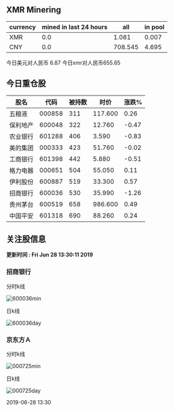 ## XMR Minering

|currency|mined in last 24 hours|all|in pool|
|---|---|---|---|
|XMR|0.0|1.081|0.007|
|CNY|0.0|708.545|4.695|

今日美元对人民币 6.87	今日xmr对人民币655.65


## 今日重仓股 

|股名|代码|被持数|时价|涨跌%|
|---|---|---|---|---|
|五粮液|000858|311|117.600|0.26|
|保利地产|600048|322|12.760|-0.47|
|农业银行|601288|406|3.590|-0.83|
|美的集团|000333|423|51.760|-0.02|
|工商银行|601398|442|5.880|-0.51|
|格力电器|000651|504|55.050|0.11|
|伊利股份|600887|519|33.300|0.57|
|招商银行|600036|530|35.990|-1.26|
|贵州茅台|600519|658|986.600|0.49|
|中国平安|601318|690|88.260|0.24|

## 关注股信息
**更新时间 : Fri Jun 28 13:30:11 2019**
### 招商银行 
分时k线

![600036min](http://image.sinajs.cn/newchart/min/n/sh600036.gif)

日k线

![600036day](http://image.sinajs.cn/newchart/daily/n/sh600036.gif)

### 京东方Ａ 
分时k线

![000725min](http://image.sinajs.cn/newchart/min/n/sz000725.gif)

日k线

![000725day](http://image.sinajs.cn/newchart/daily/n/sz000725.gif)

2019-06-28 13:30